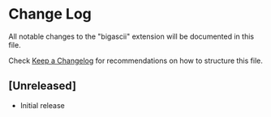 # Change Log
All notable changes to the "bigascii" extension will be documented in this file.

Check [Keep a Changelog](http://keepachangelog.com/) for recommendations on how to structure this file.

## [Unreleased]
- Initial release